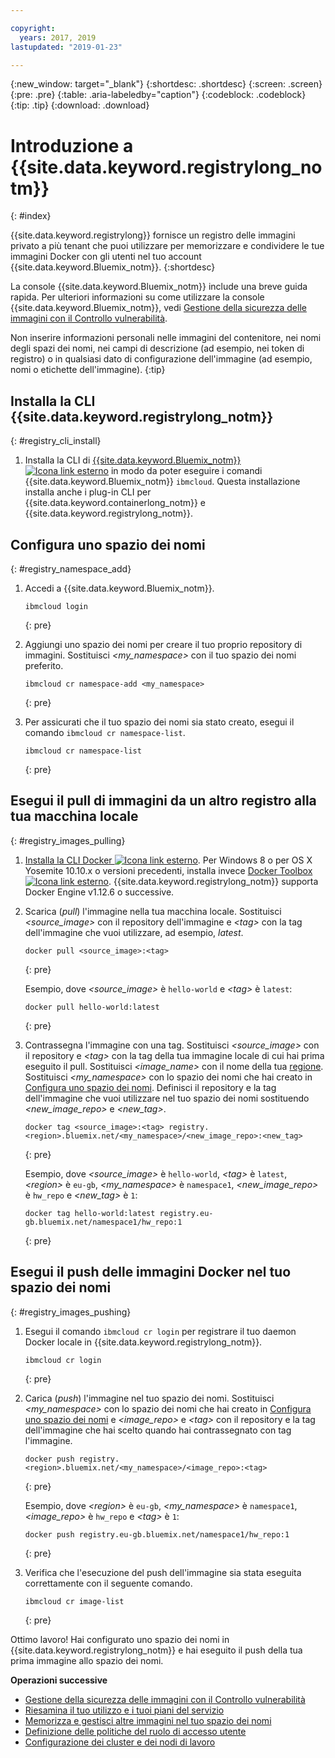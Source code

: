 ```yaml
---

copyright:
  years: 2017, 2019
lastupdated: "2019-01-23"

---
```


{:new_window: target="_blank"}
{:shortdesc: .shortdesc}
{:screen: .screen}
{:pre: .pre}
{:table: .aria-labeledby="caption"}
{:codeblock: .codeblock}
{:tip: .tip}
{:download: .download}

# Introduzione a {{site.data.keyword.registrylong_notm}}
{: #index}

{{site.data.keyword.registrylong}} fornisce un registro delle immagini privato a più tenant che puoi utilizzare per memorizzare e condividere le tue immagini Docker con gli utenti nel tuo account {{site.data.keyword.Bluemix_notm}}.
{:shortdesc}

La console {{site.data.keyword.Bluemix_notm}} include una breve guida rapida. Per ulteriori informazioni su come utilizzare la console {{site.data.keyword.Bluemix_notm}}, vedi [Gestione della sicurezza delle immagini con il Controllo vulnerabilità](/docs/services/va/va_index.html).

Non inserire informazioni personali nelle immagini del contenitore, nei nomi degli spazi dei nomi, nei campi di descrizione (ad esempio, nei token di registro) o in qualsiasi dato di configurazione dell'immagine (ad esempio, nomi o etichette dell'immagine).
{:tip}

## Installa la CLI {{site.data.keyword.registrylong_notm}}
{: #registry_cli_install}

1. Installa la CLI di [{{site.data.keyword.Bluemix_notm}} ![Icona link esterno](../../icons/launch-glyph.svg "Icona link esterno")](http://clis.ng.bluemix.net/ui/home.html) in modo da poter eseguire i comandi {{site.data.keyword.Bluemix_notm}} `ibmcloud`. Questa installazione installa anche i plug-in CLI per {{site.data.keyword.containerlong_notm}} e {{site.data.keyword.registrylong_notm}}.

## Configura uno spazio dei nomi
{: #registry_namespace_add}

1. Accedi a {{site.data.keyword.Bluemix_notm}}.

   ```
   ibmcloud login
   ```
   {: pre}

2. Aggiungi uno spazio dei nomi per creare il tuo proprio repository di immagini. Sostituisci _&lt;my_namespace&gt;_ con il tuo spazio dei nomi preferito.

   ```
   ibmcloud cr namespace-add <my_namespace>
   ```
   {: pre}

3. Per assicurati che il tuo spazio dei nomi sia stato creato, esegui il comando `ibmcloud cr namespace-list`.

   ```
   ibmcloud cr namespace-list
   ```
   {: pre}

## Esegui il pull di immagini da un altro registro alla tua macchina locale
{: #registry_images_pulling}

1. [Installa la CLI Docker ![Icona link esterno](../../icons/launch-glyph.svg "Icona link esterno")](https://www.docker.com/community-edition#/download). Per Windows 8 o per OS X Yosemite 10.10.x o versioni precedenti, installa invece [Docker Toolbox ![Icona link esterno](../../icons/launch-glyph.svg "Icona link esterno")](https://docs.docker.com/toolbox/). {{site.data.keyword.registrylong_notm}} supporta Docker Engine v1.12.6 o successive.

2. Scarica (_pull_) l'immagine nella tua macchina locale. Sostituisci _&lt;source_image&gt;_ con il repository dell'immagine e _&lt;tag&gt;_ con la tag dell'immagine che vuoi utilizzare, ad esempio, _latest_.

   ```
   docker pull <source_image>:<tag>
   ```
   {: pre}

   Esempio, dove _&lt;source_image&gt;_ è `hello-world` e _&lt;tag&gt;_ è `latest`:

   ```
   docker pull hello-world:latest
   ```
   {: pre}

3. Contrassegna l'immagine con una tag. Sostituisci _&lt;source_image&gt;_ con il repository e
_&lt;tag&gt;_ con la tag della tua immagine locale di cui hai prima eseguito il pull. Sostituisci _&lt;image_name&gt;_ con il nome della tua [regione](/docs/services/Registry/registry_overview.html#registry_regions). Sostituisci _&lt;my_namespace&gt;_ con lo spazio dei nomi che hai creato in [Configura uno spazio dei nomi](/docs/services/Registry/index.html#registry_namespace_add). Definisci il
repository e la tag dell'immagine che vuoi utilizzare nel tuo spazio dei nomi sostituendo
_&lt;new_image_repo&gt;_ e _&lt;new_tag&gt;_.

   ```
   docker tag <source_image>:<tag> registry.<region>.bluemix.net/<my_namespace>/<new_image_repo>:<new_tag>
   ```
   {: pre}

   Esempio, dove _&lt;source_image&gt;_ è `hello-world`, _&lt;tag&gt;_ è `latest`, _&lt;region&gt;_ è `eu-gb`, _&lt;my_namespace&gt;_ è `namespace1`, _&lt;new_image_repo&gt;_ è `hw_repo` e _&lt;new_tag&gt;_ è `1`:

   ```
   docker tag hello-world:latest registry.eu-gb.bluemix.net/namespace1/hw_repo:1
   ```
   {: pre}

## Esegui il push delle immagini Docker nel tuo spazio dei nomi
{: #registry_images_pushing}

1. Esegui il comando `ibmcloud cr login` per registrare il tuo daemon Docker locale in {{site.data.keyword.registrylong_notm}}.

   ```
   ibmcloud cr login
   ```
   {: pre}

2. Carica (_push_) l'immagine nel tuo spazio dei nomi. Sostituisci
_&lt;my_namespace&gt;_ con lo spazio dei nomi che hai creato in [Configura uno spazio dei nomi](/docs/services/Registry/index.html#registry_namespace_add) e
_&lt;image_repo&gt;_ e _&lt;tag&gt;_ con il repository e la tag
dell'immagine che hai scelto quando hai contrassegnato con tag l'immagine.

   ```
   docker push registry.<region>.bluemix.net/<my_namespace>/<image_repo>:<tag>
   ```
   {: pre}

   Esempio, dove _&lt;region&gt;_ è `eu-gb`, _&lt;my_namespace&gt;_ è `namespace1`, _&lt;image_repo&gt;_ è `hw_repo` e _&lt;tag&gt;_ è `1`:

   ```
   docker push registry.eu-gb.bluemix.net/namespace1/hw_repo:1
   ```
   {: pre}

3. Verifica che l'esecuzione del push dell'immagine sia stata eseguita correttamente con il seguente comando.

   ```
   ibmcloud cr image-list
   ```
   {: pre}

Ottimo lavoro! Hai configurato uno spazio dei nomi in {{site.data.keyword.registrylong_notm}} e hai eseguito il push della tua prima immagine allo
spazio dei nomi.

**Operazioni successive**

- [Gestione della sicurezza delle immagini con il Controllo vulnerabilità](/docs/services/va/va_index.html)
- [Riesamina il tuo utilizzo e i tuoi piani del servizio](/docs/services/Registry/registry_overview.html#registry_plans)
- [Memorizza e gestisci altre immagini nel tuo spazio dei nomi](/docs/services/Registry/registry_images_.html)
- [Definizione delle politiche del ruolo di accesso utente](/docs/services/Registry/registry_users.html#user)
- [Configurazione dei cluster e dei nodi di lavoro](/docs/containers/cs_clusters.html#clusters)
